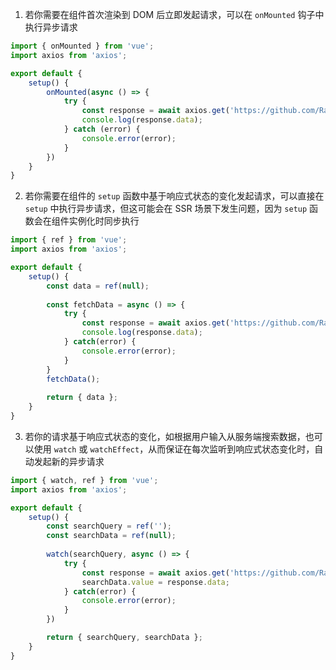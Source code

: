 1. 若你需要在组件首次渲染到 DOM 后立即发起请求，可以在 `onMounted` 钩子中执行异步请求

```JavaScript
import { onMounted } from 'vue';
import axios from 'axios';

export default {
    setup() {
        onMounted(async () => {
            try {
                const response = await axios.get('https://github.com/Rainyrou/FE-Clown');
                console.log(response.data);
            } catch (error) {
                console.error(error);
            }
        })
    }
}
```

2. 若你需要在组件的 `setup` 函数中基于响应式状态的变化发起请求，可以直接在 `setup` 中执行异步请求，但这可能会在 SSR 场景下发生问题，因为 `setup` 函数会在组件实例化时同步执行

```JavaScript
import { ref } from 'vue';
import axios from 'axios';

export default {
    setup() {
        const data = ref(null);
        
        const fetchData = async () => {
            try {
                const response = await axios.get('https://github.com/Rainyrou/FE-Clown');
                console.log(response.data);
            } catch(error) {
                console.error(error);
            }
        }
        fetchData();
        
        return { data };
    }
}
```

3. 若你的请求基于响应式状态的变化，如根据用户输入从服务端搜索数据，也可以使用 `watch` 或 `watchEffect`，从而保证在每次监听到响应式状态变化时，自动发起新的异步请求

```JavaScript
import { watch, ref } from 'vue';
import axios from 'axios';

export default {
    setup() {
        const searchQuery = ref('');
        const searchData = ref(null);
        
        watch(searchQuery, async () => {
            try {
                const response = await axios.get('https://github.com/Rainyrou/FE-Clown');
                searchData.value = response.data;
            } catch(error) {
                console.error(error);
            }
        })

        return { searchQuery, searchData };
    }
}
```



